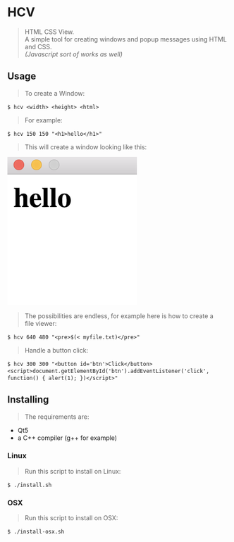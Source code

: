 # HCV
> HTML CSS View.  
> A simple tool for creating windows and popup messages using HTML and CSS.  
> _(Javascript sort of works as well)_

## Usage
> To create a Window:

    $ hcv <width> <height> <html>

> For example:

    $ hcv 150 150 "<h1>hello</h1>"

> This will create a window looking like this:

![example.png](example.png)

> The possibilities are endless, for example here is how to create a  
> file viewer:

    $ hcv 640 480 "<pre>$(< myfile.txt)</pre>"

> Handle a button click:

    $ hcv 300 300 "<button id='btn'>Click</button><script>document.getElementById('btn').addEventListener('click', function() { alert(1); })</script>"

## Installing
> The requirements are:

* Qt5
* a C++ compiler (g++ for example)

### Linux
> Run this script to install on Linux:

    $ ./install.sh

### OSX
> Run this script to install on OSX:

    $ ./install-osx.sh
